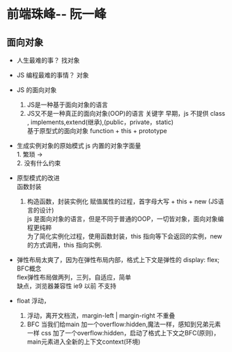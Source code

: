 # 前端珠峰-- 阮一峰

## 面向对象

- 人生最难的事？
    找对象
- JS 编程最难的事情？
    对象
- JS 的面向对象
    1. JS是一种基于面向对象的语言
    2. JS又不是一种真正的面向对象(OOP)的语言
        关键字 早期，js 不提供 class , implements,extend(继承),(public，private，static)     
        基于原型式的面向对象 function + this + prototype

- 生成实例对象的原始模式
    js 内置的对象字面量   
        1. 繁琐 ->     
        2. 没有什么约束
- 原型模式的改进   
    函数封装   
    1. 构造函数，封装实例化 赋值属性的过程，首字母大写 + this + new (JS语言的设计)      
    js 是面向对象的语言，但是不同于普通的OOP，一切皆对象，面向对象编程更纯粹      
    为了简化实例化过程，使用函数封装，this 指向等下会返回的实例，new 的方式调用，this 指向实例.

- 弹性布局太爽了，因为在弹性布局内部，格式上下文是弹性的  display: flex; BFC概念     
    flex弹性布局做两列，三列，自适应，简单     
    缺点，浏览器兼容性 ie9 以前 不支持

- float 浮动，
    1. 浮动，离开文档流，margin-left | margin-right 不重叠
    2. BFC  当我们给main 加一个overflow:hidden,魔法一样，感知到兄弟元素一样  css 加了一个overflow:hidden，启动了格式上下文之BFC(原则)，main元素进入全新的上下文context(环境)